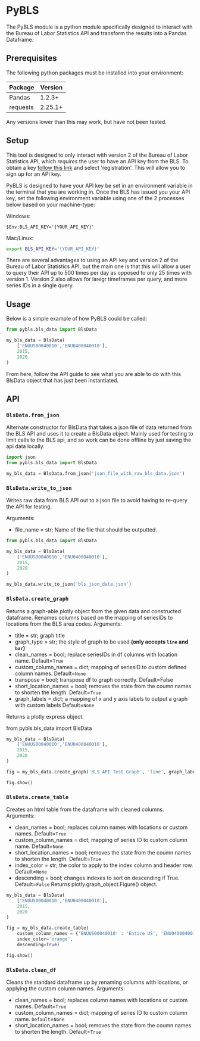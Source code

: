 # PyBLS

The PyBLS module is a python module specifically designed to interact with the Bureau of Labor Statistics
API and transform the results into a Pandas Dataframe. 

## Prerequisites

The following python packages must be installed into your environment:

| Package | Version |
| ------- | ------- |
| Pandas | 1.2.3+ |
| requests | 2.25.1+ |

Any versions lower than this may work, but have not been tested. 

## Setup

This tool is designed to only interact with version 2 of the Bureau of Labor Statistics API, which *requires* the user to have an API key from the BLS. To obtain a key [follow this link](https://www.bls.gov/developers/home.htm) and select 'registration'. This will allow you to sign up for an API key.

PyBLS is designed to have your API key be set in an environment variable in the terminal that you are working in. Once the BLS has issued you your API key, set the following environment variable using one of the 2 processes below based on your machine-type:

Windows:
```psh
$Env:BLS_API_KEY='{YOUR_API_KEY}'
```

Mac/Linux:
```sh
export BLS_API_KEY='{YOUR_API_KEY}'
```

There are several advantages to using an API key and version 2 of the Bureau of Labor Statistics API, but the main one is that this will allow a user to query their API up to 500 times per day as opposed to only 25 times with version 1. Version 2 also allows for laregr timeframes per query, and more series IDs in a single query.

## Usage

Below is a simple example of how PyBLS could be called:

```python
from pybls.bls_data import BlsData

my_bls_data = BlsData(
    ['ENUUS00040010','ENU0400040010'],
    2015,
    2020
)
```

From here, follow the API guide to see what you are able to do with this BlsData object that has just been instantiated.

## API

### `BlsData.from_json`

Alternate constructor for BlsData that takes a json file of data returned from the BLS
API and uses it to create a BlsData object. Mainly used for testing to limit calls to the BLS api, and so
work can be done offline by just saving the api data locally.

```python
import json
from pybls.bls_data import BlsData

my_bls_data = BlsData.from_json('json_file_with_raw_bls_data.json')
```

### `BlsData.write_to_json`

Writes raw data from BLS API out to a json file to avoid having to re-query the API for testing.

Arguments:
- file_name = str; Name of the file that should be outputted.

```python
from pybls.bls_data import BlsData

my_bls_data = BlsData(
    ['ENUUS00040010','ENU0400040010'],
    2015,
    2020
)

my_bls_data.write_to_json('bls_json_data.json')
```

### `BlsData.create_graph`

Returns a graph-able plotly object from the given data and constructed dataframe. Renames columns based on the mapping of seriesIDs to locations from the BLS area codes.
Arguments:
- title = str; graph title
- graph_type = str; the style of graph to be used **(only accepts `line` and `bar`)**
- clean_names = bool; replace seriesIDs in df columns with location name. Default=`True`
- custom_column_names = dict; mapping of seriesID to custom defined column names. Default=`None`
- transpose = bool; transpose df to graph correctly. Default=False
- short_location_names = bool; removes the state from the coumn names to shorten the length. Default=`True`
- graph_labels = dict; a mapping of x and y axis labels to output a graph with custom labels Default=`None`

Returns a plotly express object.

from pybls.bls_data import BlsData

```python
my_bls_data = BlsData(
    ['ENUUS00040010','ENU0400040010'],
    2015,
    2020
)

fig = my_bls_data.create_graph('BLS API Test Graph', 'line', graph_labels = {'date': 'Date', 'value': 'Amount in USD'})

fig.show()
```

### `BlsData.create_table`

Creates an html table from the dataframe with cleaned columns.
Arguments:
- clean_names = bool; replaces column names with locations or custom names. Default=`True`
- custom_column_names = dict; mapping of series ID to custom column name. Default=`None`
- short_location_names = bool; removes the state from the coumn names to shorten the length. Default=`True`
- index_color = str; the color to apply to the index column and header row. Default=`None`
- descending = bool; changes indexes to sort on descending if True. Default=`False`
Returns plotly.graph_object.Figure() object.

```python
my_bls_data = BlsData(
    ['ENUUS00040010','ENU0400040010'],
    2015,
    2020
)

fig = my_bls_data.create_table(
    custom_column_names = {'ENUUS00040010' : 'Entire US', 'ENU0400040010' : 'Arizona'},
    index_color='orange',
    descending=True)

fig.show()
```

### `BlsData.clean_df`

Cleans the standard dataframe up by renaming columns with locations, or applying the custom column names.
Arguments:
- clean_names = bool; replaces column names with locations or custom names. Default=`True`
- custom_column_names = dict; mapping of series ID to custom column name. `Default`=`None`
- short_location_names = bool; removes the state from the coumn names to shorten the length. Default=`True`
